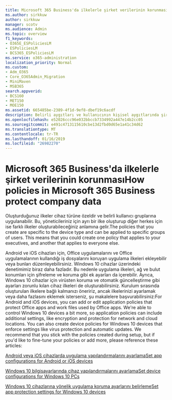 ```yaml
---
title: Microsoft 365 Business'da ilkelerle şirket verilerinin korunması
ms.author: sirkkuw
author: sirkkuw
manager: scotv
ms.audience: Admin
ms.topic: overview
f1_keywords:
- O365E_ESPoliciesLM
- ESPoliciesLM
- BCS365_ESPoliciesLM
ms.service: o365-administration
localization_priority: Normal
ms.custom:
- Adm_O365
- Core_O365Admin_Migration
- MiniMaven
- MSB365
search.appverid:
- BCS160
- MET150
- MOE150
ms.assetid: 665485be-2389-4f1d-9ef8-dbef19c6acdf
description: Belirli aygıtları ve kullanıcının kişisel aygıtlarında şirket verileri korumak için güvenlik grupları hedefleyen ilkeleri hakkında bilgi edinin.
ms.openlocfilehash: e52026ccc96e032bbccb7334992a447e14b2cc05
ms.sourcegitcommit: e491c4713115610cbe13d2fbd0d65e1a41c34d62
ms.translationtype: MT
ms.contentlocale: tr-TR
ms.lasthandoff: 01/16/2019
ms.locfileid: "26982270"
---
```

# <a name="how-policies-in-microsoft-365-business-protect-company-data"></a><span data-ttu-id="e2d21-103">Microsoft 365 Business'da ilkelerle şirket verilerinin korunması</span><span class="sxs-lookup"><span data-stu-id="e2d21-103">How policies in Microsoft 365 Business protect company data</span></span>

<span data-ttu-id="e2d21-p101">Oluşturduğunuz ilkeler cihaz türüne özeldir ve belirli kullanıcı gruplarına uygulanabilir. Bu, yöneticileriniz için ayrı bir ilke oluşturup diğer herkes için ise farklı ilkeler oluşturabileceğiniz anlamına gelir.</span><span class="sxs-lookup"><span data-stu-id="e2d21-p101">The policies that you create are specific to the device type and can be applied to specific groups of users. This means that you could create one policy that applies to your executives, and another that applies to everyone else.</span></span>
  
<span data-ttu-id="e2d21-p102">Android ve iOS cihazları için, Office uygulamalarını ve Office uygulamalarının kullandığı iş dosyalarını koruyan uygulama ilkeleri ekleyebilir veya bunları düzenleyebilirsiniz. Windows 10 cihazlar üzerindeki denetimimiz biraz daha fazladır. Bu nedenle uygulama ilkeleri, ağ ve bulut konumları için şifreleme ve koruma gibi ek ayarları da içerebilir. Ayrıca, Windows 10 cihazlar için virüsten koruma ve otomatik güncelleştirme gibi ayarları zorunlu kılan cihaz ilkeleri de oluşturabilirsiniz. Kurulum sırasında oluşturulan ilkelere bağlı kalmanızı öneririz, ancak ilkelerinizi ayarlamak veya daha fazlasını eklemek isterseniz, şu makalelere başvurabilirsiniz:</span><span class="sxs-lookup"><span data-stu-id="e2d21-p102">For Android and iOS devices, you can add or edit application policies that protect Office apps and work files used by Office apps. We're able to control Windows 10 devices a bit more, so application policies can include additional settings, like encryption and protection for network and cloud locations. You can also create device policies for Windows 10 devices that enforce settings like virus protection and automatic updates. We recommend that you stick with the policies created during setup, but if you'd like to fine-tune your policies or add more, please reference these articles:</span></span>
  
[<span data-ttu-id="e2d21-110">Android veya iOS cihazlarda uygulama yapılandırmalarını ayarlama</span><span class="sxs-lookup"><span data-stu-id="e2d21-110">Set app configurations for Android or iOS devices</span></span>](app-protection-settings-for-android-and-ios.md)
  
[<span data-ttu-id="e2d21-111">Windows 10 bilgisayarlarında cihaz yapılandırmalarını ayarlama</span><span class="sxs-lookup"><span data-stu-id="e2d21-111">Set device configurations for Windows 10 PCs</span></span>](protection-settings-for-windows-10-pcs.md)
  
[<span data-ttu-id="e2d21-112">Windows 10 cihazlarına yönelik uygulama koruma ayarlarını belirleme</span><span class="sxs-lookup"><span data-stu-id="e2d21-112">Set app protection settings for Windows 10 devices</span></span>](protection-settings-for-windows-10-devices.md)
  

